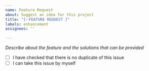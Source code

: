 ```yaml
---
name: Feature Request
about: Suggest an idea for this project
title: "[✨FEATURE REQUEST ]"
labels: enhancement
assignees: ''

---
```


*Describe about the feature and the solutions that can be provided*

- [ ] I have checked that there is no duplicate of this issue
- [ ] I can take this issue by myself
